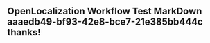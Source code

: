 <properties
ms.topic="hero-topic"
ms.test1="hero-topic"
ms.test2="test"/>

## OpenLocalization Workflow Test MarkDown aaaedb49-bf93-42e8-bce7-21e385bb444c thanks!
